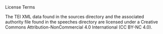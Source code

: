 License Terms

The TEI XML data found in the sources directory and the associated authority file found in the speeches directory are licensed under a Creative Commons Attribution-NonCommercial 4.0 International (CC BY-NC 4.0).
